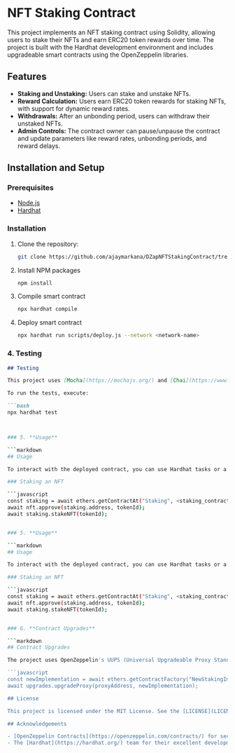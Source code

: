# NFT Staking Contract

This project implements an NFT staking contract using Solidity, allowing users to stake their NFTs and earn ERC20 token rewards over time. The project is built with the Hardhat development environment and includes upgradeable smart contracts using the OpenZeppelin libraries.

## Features

- **Staking and Unstaking:** Users can stake and unstake NFTs.
- **Reward Calculation:** Users earn ERC20 token rewards for staking NFTs, with support for dynamic reward rates.
- **Withdrawals:** After an unbonding period, users can withdraw their unstaked NFTs.
- **Admin Controls:** The contract owner can pause/unpause the contract and update parameters like reward rates, unbonding periods, and reward delays.

## Installation and Setup

### Prerequisites

- [Node.js](https://nodejs.org/)
- [Hardhat](https://hardhat.org/)

### Installation

1. Clone the repository:

   ```bash
   git clone https://github.com/ajaymarkana/DZapNFTStakingContract/tree/dev

2. Install NPM packages

    ```bash
    npm install

3. Compile smart contract

    ```bash
    npx hardhat compile

4. Deploy smart contract

    ```bash
    npx hardhat run scripts/deploy.js --network <network-name>


### 4. **Testing**

```markdown
## Testing

This project uses [Mocha](https://mochajs.org/) and [Chai](https://www.chaijs.com/) for testing.

To run the tests, execute:

```bash
npx hardhat test



### 5. **Usage**

```markdown
## Usage

To interact with the deployed contract, you can use Hardhat tasks or a frontend interface that connects to the contract. Below are examples of common interactions:

### Staking an NFT

```javascript
const staking = await ethers.getContractAt("Staking", <staking_contract_address>);
await nft.approve(staking.address, tokenId);
await staking.stakeNFT(tokenId);


### 5. **Usage**

```markdown
## Usage

To interact with the deployed contract, you can use Hardhat tasks or a frontend interface that connects to the contract. Below are examples of common interactions:

### Staking an NFT

```javascript
const staking = await ethers.getContractAt("Staking", <staking_contract_address>);
await nft.approve(staking.address, tokenId);
await staking.stakeNFT(tokenId);


### 6. **Contract Upgrades**

```markdown
## Contract Upgrades

The project uses OpenZeppelin's UUPS (Universal Upgradeable Proxy Standard) pattern for contract upgrades. To upgrade the contract, deploy a new implementation and execute the upgrade function from the admin account:

```javascript
const newImplementation = await ethers.getContractFactory("NewStakingImplementation");
await upgrades.upgradeProxy(proxyAddress, newImplementation);

## License

This project is licensed under the MIT License. See the [LICENSE](LICENSE) file for more details.

## Acknowledgements

- [OpenZeppelin Contracts](https://openzeppelin.com/contracts/) for secure and efficient smart contract implementations.
- The [Hardhat](https://hardhat.org/) team for their excellent development environment.
